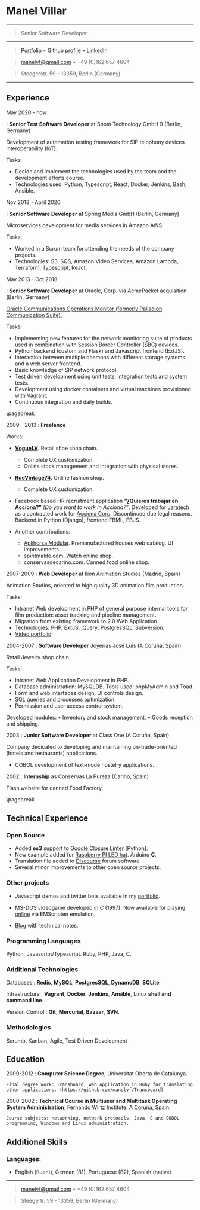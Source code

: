 # Manel Villar

----

>  Senior Software Developer

----

> [Portfolio](https://manel.pro) • [Github profile](https://github.com/manelvf) • [LinkedIn](https://www.linkedin.com/in/manelvillar/)

> <manelvf@gmail.com> • +49 (0)162 657 4604

> Steegerstr. 59 - 13359, Berlin (Germany)

----

## Experience

May 2020 - now

:   **Senior Test Software Developer** at Snom Technology GmbH 9 (Berlin, Germany)


Development of automation testing framework for SIP telophony devices interoperability (IoT).

Tasks:

- Decide and implement the technologies used by the team and the development efforts course.
- Technologies used: Python, Typescript, React, Docker, Jenkins, Bash, Ansible.


Nov 2018 - April 2020

:   **Senior Software Developer** at Spring Media GmbH (Berlin, Germany)


Microservices development for media services in Amazon AWS.

Tasks:

- Worked in a Scrum team for attending the needs of the company projects.
- Technologies: S3, SQS, Amazon Video Services, Amazon Lambda, Terraform, Typescript, React.


May 2013 - Oct 2018

:   **Senior Software Developer** at Oracle, Corp. via AcmePacket acquisition (Berlin, Germany)

[Oracle Communications Operations Monitor (formerly Palladion Communication Suite).](https://www.oracle.com/industries/communications/service-providers/products/operations-monitor/index.html)

Tasks: 

- Implementing new features for the network monitoring suite of products used in combination with Session Border Controller (SBC) devices.
- Python backend (custom and Flask) and Javascript frontend (ExtJS).
- Interaction between multiple daemons with different storage systems and a web server frontend.
- Basic knowledge of SIP network protocol.
- Test driven development using unit tests, integration tests and system tests.
- Development using docker containers and virtual machines provisioned with Vagrant.
- Continuous integration and daily builds.

\pagebreak

2009 - 2013
:   **Freelance**

Works:

* **[VogueLV](http://voguelv.com)**. Retail shoe shop chain.
    - Complete UX customization.
    - Online stock management and integration with physical stores.

* **[RueVintage74](http://ruevintage74.com)**. Online fashion shop.
    - Complete UX customization.

* Facebook based HR recruitment application **“¿Quieres trabajar en Acciona?”** *(Do you want to work in Acciona?”*.
  Developed for [Jaratech](http://www.jaratech.com/) as a contracted work for [Acciona Corp](http://www.acciona.es/). Discontinued due legal reasons. Backend in Python (Django), frontend FBML, FBJS. 
* Another contributions:
    - [Aplihorsa Modular](http://www.aplihorsamodular.com). Premanufactured houses web catalog. UI improvements.
    - spiritmalde.com. Watch online shop.
    - conservasdecarino.com. Canned food online shop.


2007-2009
:    **Web Developer** at Ilion Animation Studios (Madrid, Spain)

Animation Studios, oriented to high quality 3D animation film production.

Tasks:

- Intranet Web development in PHP of general purpose internal tools for film production: asset tracking and pipeline management.
- Migration from existing framework to 2.0 Web Application. 
- Technologies: PHP, ExtJS, jQuery, PostgresSQL, Subversion.
- [Video portfolio](http://vimeo.com/album/93295)


2004-2007
:   **Software Developer** Joyerías José Luis (A Coruña, Spain)

Retail Jewelry shop chain.

Tasks:

- Intranet Web Application Development in PHP.
- Database administration: MySQLDB. Tools used: phpMyAdmin and Toad.
- Form and web interfaces design. UI controls design.
- SQL queries and processes optimization.
- Permission and user access control system. 


Developed modules: 
    • Inventory and stock management.
    • Goods reception and shipping.

2003
:    **Junior Software Developer** at Class One (A Coruña, Spain)

Company dedicated to developing and maintaining on-trade-oriented (hotels and restaurants) applications.

- COBOL development of text-mode hostelry applications.

2002
:    **Internship** as Conservas La Pureza (Carino, Spain)

Flash website for canned Food Factory.


\pagebreak

Technical Experience
--------------------

### Open Source

- Added **es3** support to [Google Closure Linter](https://github.com/google/closure-linter) [Python].
- New example added for [Raspberry PI LED hat](https://github.com/manelvf/RPi-WS2812-HAT). Arduino **C**.
- Translation file added to [Discourse](https://github.com/discourse/discourse) forum software.
- Several minor improvements to other open source projects.


### Other projects

- Javascript demos and twitter bots available in my [portfolio](https://manelvf.github.io).

- MS-DOS videogame developed in C (1997). Now available for playing [online](https://manelvf.github.io/lumeinfernal/) via EMScripten emulation. 

- [Blog](https://manelvf.github.io/blog/) with technical notes. 


### Programming Languages

Python, Javascript/Typescript. Ruby, PHP, Java, C.


### Additional Technologies

Databases
:   **Redis**, **MySQL**, **PostgresSQL**, **DynamoDB**, **SQLite**

Infrastructure
:   **Vagrant**, **Docker**, **Jenkins**, **Ansible**, Linux **shell and command line**.

Version Control
:   **Git**, **Mercurial**, **Bazaar**, **SVN**.

### Methodologies

Scrumb, Kanban, Agile, Test Driven Development


## Education

2009-2012 
:   **Computer Science Degree**; Universitat Oberta de Catalunya.

    Final degree work: Transboard, web application in Ruby for translating other applications. (https://github.com/manelvf/Transboard)


2000-2002
:   **Technical Course in Multiuser and Multitask Operating System Administration**; Fernando Wirtz Institute. A Coruña, Spain.

    Course subjects: networking, network protocols, Java, C and COBOL programming, Windows and Linux administration.

## Additional Skills

### Languages:

  - English (fluent), German (B1), Portuguese (B2), Spanish (native)

----

> <manelvf@gmail.com> • +49 (0)162 657 4604

> Steegertr. 59 - 13359, Berlin (Germany)

